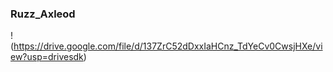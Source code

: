 ### Ruzz_Axleod
!(https://drive.google.com/file/d/137ZrC52dDxxIaHCnz_TdYeCv0CwsjHXe/view?usp=drivesdk)
